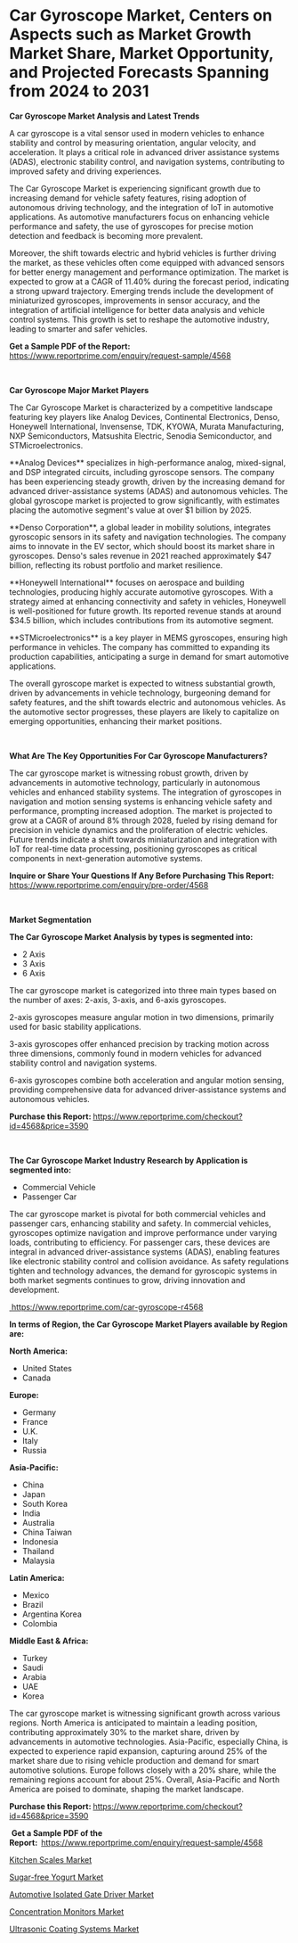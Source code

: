 <p><h1>Car Gyroscope Market, Centers on Aspects such as Market Growth Market Share, Market Opportunity, and Projected Forecasts Spanning from 2024 to 2031</h1></p><p><strong>Car Gyroscope Market Analysis and Latest Trends</strong></p>
<p><p>A car gyroscope is a vital sensor used in modern vehicles to enhance stability and control by measuring orientation, angular velocity, and acceleration. It plays a critical role in advanced driver assistance systems (ADAS), electronic stability control, and navigation systems, contributing to improved safety and driving experiences.</p><p>The Car Gyroscope Market is experiencing significant growth due to increasing demand for vehicle safety features, rising adoption of autonomous driving technology, and the integration of IoT in automotive applications. As automotive manufacturers focus on enhancing vehicle performance and safety, the use of gyroscopes for precise motion detection and feedback is becoming more prevalent.</p><p>Moreover, the shift towards electric and hybrid vehicles is further driving the market, as these vehicles often come equipped with advanced sensors for better energy management and performance optimization. The market is expected to grow at a CAGR of 11.40% during the forecast period, indicating a strong upward trajectory. Emerging trends include the development of miniaturized gyroscopes, improvements in sensor accuracy, and the integration of artificial intelligence for better data analysis and vehicle control systems. This growth is set to reshape the automotive industry, leading to smarter and safer vehicles.</p></p>
<p><strong>Get a Sample PDF of the Report:&nbsp;</strong> <a href="https://www.reportprime.com/enquiry/request-sample/4568">https://www.reportprime.com/enquiry/request-sample/4568</a></p>
<p>&nbsp;</p>
<p><strong>Car Gyroscope Major Market Players</strong></p>
<p><p>The Car Gyroscope Market is characterized by a competitive landscape featuring key players like Analog Devices, Continental Electronics, Denso, Honeywell International, Invensense, TDK, KYOWA, Murata Manufacturing, NXP Semiconductors, Matsushita Electric, Senodia Semiconductor, and STMicroelectronics. </p><p>**Analog Devices** specializes in high-performance analog, mixed-signal, and DSP integrated circuits, including gyroscope sensors. The company has been experiencing steady growth, driven by the increasing demand for advanced driver-assistance systems (ADAS) and autonomous vehicles. The global gyroscope market is projected to grow significantly, with estimates placing the automotive segment's value at over $1 billion by 2025.</p><p>**Denso Corporation**, a global leader in mobility solutions, integrates gyroscopic sensors in its safety and navigation technologies. The company aims to innovate in the EV sector, which should boost its market share in gyroscopes. Denso's sales revenue in 2021 reached approximately $47 billion, reflecting its robust portfolio and market resilience.</p><p>**Honeywell International** focuses on aerospace and building technologies, producing highly accurate automotive gyroscopes. With a strategy aimed at enhancing connectivity and safety in vehicles, Honeywell is well-positioned for future growth. Its reported revenue stands at around $34.5 billion, which includes contributions from its automotive segment.</p><p>**STMicroelectronics** is a key player in MEMS gyroscopes, ensuring high performance in vehicles. The company has committed to expanding its production capabilities, anticipating a surge in demand for smart automotive applications.</p><p>The overall gyroscope market is expected to witness substantial growth, driven by advancements in vehicle technology, burgeoning demand for safety features, and the shift towards electric and autonomous vehicles. As the automotive sector progresses, these players are likely to capitalize on emerging opportunities, enhancing their market positions.</p></p>
<p>&nbsp;</p>
<p><strong>What Are The Key Opportunities For Car Gyroscope Manufacturers?</strong></p>
<p><p>The car gyroscope market is witnessing robust growth, driven by advancements in automotive technology, particularly in autonomous vehicles and enhanced stability systems. The integration of gyroscopes in navigation and motion sensing systems is enhancing vehicle safety and performance, prompting increased adoption. The market is projected to grow at a CAGR of around 8% through 2028, fueled by rising demand for precision in vehicle dynamics and the proliferation of electric vehicles. Future trends indicate a shift towards miniaturization and integration with IoT for real-time data processing, positioning gyroscopes as critical components in next-generation automotive systems.</p></p>
<p><strong>Inquire or Share Your Questions If Any Before Purchasing This Report:</strong> <a href="https://www.reportprime.com/enquiry/pre-order/4568">https://www.reportprime.com/enquiry/pre-order/4568</a></p>
<p>&nbsp;</p>
<p><strong>Market Segmentation</strong></p>
<p><strong>The Car Gyroscope Market Analysis by types is segmented into:</strong></p>
<p><ul><li>2 Axis</li><li>3 Axis</li><li>6 Axis</li></ul></p>
<p><p>The car gyroscope market is categorized into three main types based on the number of axes: 2-axis, 3-axis, and 6-axis gyroscopes. </p><p>2-axis gyroscopes measure angular motion in two dimensions, primarily used for basic stability applications. </p><p>3-axis gyroscopes offer enhanced precision by tracking motion across three dimensions, commonly found in modern vehicles for advanced stability control and navigation systems. </p><p>6-axis gyroscopes combine both acceleration and angular motion sensing, providing comprehensive data for advanced driver-assistance systems and autonomous vehicles.</p></p>
<p><strong>Purchase this Report:&nbsp;</strong><a href="https://www.reportprime.com/checkout?id=4568&price=3590">https://www.reportprime.com/checkout?id=4568&price=3590</a></p>
<p>&nbsp;</p>
<p><strong>The Car Gyroscope Market Industry Research by Application is segmented into:</strong></p>
<p><ul><li>Commercial Vehicle</li><li>Passenger Car</li></ul></p>
<p><p>The car gyroscope market is pivotal for both commercial vehicles and passenger cars, enhancing stability and safety. In commercial vehicles, gyroscopes optimize navigation and improve performance under varying loads, contributing to efficiency. For passenger cars, these devices are integral in advanced driver-assistance systems (ADAS), enabling features like electronic stability control and collision avoidance. As safety regulations tighten and technology advances, the demand for gyroscopic systems in both market segments continues to grow, driving innovation and development.</p></p>
<p><a href="https://www.reportprime.com/car-gyroscope-r4568">&nbsp;https://www.reportprime.com/car-gyroscope-r4568</a></p>
<p><strong>In terms of Region, the Car Gyroscope Market Players available by Region are:</strong></p>
<p>
    <p> <strong> North America: </strong>
        <ul>
            <li>United States</li>
            <li>Canada</li>
        </ul>
        </p> 
    <p> <strong> Europe: </strong>
        <ul>
            <li>Germany</li>
            <li>France</li>
            <li>U.K.</li>
            <li>Italy</li>
            <li>Russia</li>
        </ul>
        </p> 
    <p> <strong> Asia-Pacific: </strong>
        <ul>
            <li>China</li>
            <li>Japan</li>
            <li>South Korea</li>
            <li>India</li>
            <li>Australia</li>
            <li>China Taiwan</li>
            <li>Indonesia</li>
            <li>Thailand</li>
            <li>Malaysia</li>
        </ul>
        </p> 
    <p> <strong> Latin America: </strong>
        <ul>
            <li>Mexico</li>
            <li>Brazil</li>
            <li>Argentina Korea</li>
            <li>Colombia</li>
        </ul>
        </p> 
    <p> <strong> Middle East & Africa: </strong>
        <ul>
            <li>Turkey</li>
            <li>Saudi</li>
            <li>Arabia</li>
            <li>UAE</li>
            <li>Korea</li>
        </ul>
    </p>
    </p>
<p><p>The car gyroscope market is witnessing significant growth across various regions. North America is anticipated to maintain a leading position, contributing approximately 30% to the market share, driven by advancements in automotive technologies. Asia-Pacific, especially China, is expected to experience rapid expansion, capturing around 25% of the market share due to rising vehicle production and demand for smart automotive solutions. Europe follows closely with a 20% share, while the remaining regions account for about 25%. Overall, Asia-Pacific and North America are poised to dominate, shaping the market landscape.</p></p>
<p><strong>Purchase this Report: </strong><a href="https://www.reportprime.com/checkout?id=4568&price=3590">https://www.reportprime.com/checkout?id=4568&price=3590</a></p>
<p>&nbsp;<strong>Get a Sample PDF of the Report:&nbsp;&nbsp;</strong><a href="https://www.reportprime.com/enquiry/request-sample/4568">https://www.reportprime.com/enquiry/request-sample/4568</a></p>
<p><strong></strong></p>
<p><p><a href="https://www.linkedin.com/pulse/strategic-insights-global-kitchen-scales-market-trends-2024-8andc?trackingId=2yCBw0LeTPOACs51z9mvRQ%3D%3D">Kitchen Scales Market</a></p><p><a href="https://issuu.com/reportprime-2/docs/sugar-free-yogurt-market-size-2030._341daf04ed7916">Sugar-free Yogurt Market</a></p><p><a href="https://github.com/PeterParrish5/Market-Research-Report-List-6/blob/main/automotive-isolated-gate-driver-market.md">Automotive Isolated Gate Driver Market</a></p><p><a href="https://issuu.com/reportprime-2/docs/concentration-monitors-market-size-_c29d8df038a268">Concentration Monitors Market</a></p><p><a href="https://www.linkedin.com/pulse/what-factors-influence-ultrasonic-coating-systems-market-coming-ivopc?trackingId=YbVvgGTLRbOJGO0V%2BOwQig%3D%3D">Ultrasonic Coating Systems Market</a></p></p>